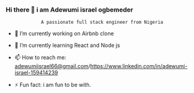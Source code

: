 ### Hi there 👋 i am Adewumi israel ogbemeder 
                 A passionate full stack engineer from Nigeria 






- 🔭 I’m currently working on Airbnb clone
- 🌱 I’m currently learning React and Node js 



- 📫 How to reach me: adewumiisrael66@gmail.com/https://www.linkedin.com/in/adewumi-israel-159414239

- ⚡ Fun fact: i am fun to be with.

